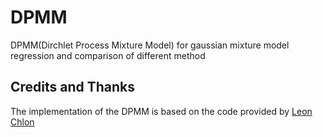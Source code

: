 # DPMM
DPMM(Dirchlet Process Mixture Model) for gaussian mixture model regression and comparison of different method

## Credits and Thanks
The implementation of the DPMM is based on the code provided by [Leon Chlon](https://towardsdatascience.com/tl-dr-dirichlet-process-gaussian-mixture-models-made-easy-12b4d492e5f9)

